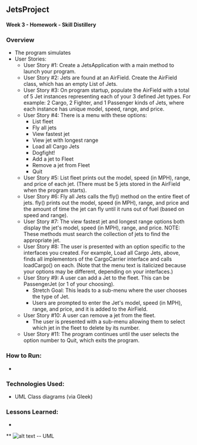 ## JetsProject

#### Week 3 - Homework - Skill Distillery

### Overview

* The program simulates
* User Stories:
	* User Story #1: Create a JetsApplication with a main method to launch your program.  
	* User Story #2: Jets are found at an AirField. Create the AirField class, which has an empty List of Jets.
	* User Story #3: On program startup, populate the AirField with a total of 5 Jet instances representing each of your 3 defined Jet types. For example: 2 Cargo, 2 Fighter, and 1 Passenger kinds of Jets, where each instance has unique model, speed, range, and price. 
	* User Story #4: There is a menu with these options:
		* List fleet
		* Fly all jets
		* View fastest jet
		* View jet with longest range
		* Load all Cargo Jets
		* Dogfight!
		* Add a jet to Fleet
		* Remove a jet from Fleet
		* Quit
	* User Story #5: List fleet prints out the model, speed (in MPH), range, and price of each jet. (There must be 5 jets stored in the AirField when the program starts). 
	* User Story #6: Fly all Jets calls the fly() method on the entire fleet of jets. fly() prints out the model, speed (in MPH), range, and price and the amount of time the jet can fly until it runs out of fuel (based on speed and range).  
	* User Story #7: The view fastest jet and longest range options both display the jet's model, speed (in MPH), range, and price.
		NOTE: These methods must search the collection of jets to find the appropriate jet.  
	* User Story #8: The user is presented with an option specific to the interfaces you created. For example, Load all Cargo Jets, above, finds all implementors of the CargoCarrier interface and calls loadCargo() on each. (Note that the menu text is italicized because your options may be different, depending on your interfaces.)  
	* User Story #9: A user can add a Jet to the fleet. This can be PassengerJet (or 1 of your choosing).
		* Stretch Goal: This leads to a sub-menu where the user chooses the type of Jet.
		* Users are prompted to enter the Jet's model, speed (in MPH), range, and price, and it is added to the AirField. 
	* User Story #10: A user can remove a jet from the fleet.
		* The user is presented with a sub-menu allowing them to select which jet in the fleet to delete by its number. 
	* User Story #11: The program continues until the user selects the option number to Quit, which exits the program. 

### How to Run:

* 

### Technologies Used:

*  UML Class diagrams (via Gleek)

### Lessons Learned: 

*

** ![alt text](image.jpg)      -- UML